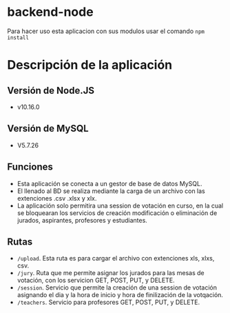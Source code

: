 # backend-node
Para hacer uso esta aplicacion con sus modulos usar el comando 
`npm install`

# Descripción de la aplicación

## Versión de Node.JS
* v10.16.0

## Versión de MySQL
* V5.7.26

## Funciones
* Esta aplicación se conecta a un gestor de base de datos MySQL.
* El llenado al BD se realiza mediante la carga de un archivo con las extenciones .csv .xlsx y xlx.
* La aplicación solo permitira una session de votación en curso, en la cual se bloquearan los servicios de creación modificación o eliminación de jurados, aspirantes, profesores y estudiantes.

## Rutas
* `/upload`. Esta ruta es para cargar el archivo con extenciones xls, xlxs, csv.
* `/jury`.  Ruta que me permite asignar los jurados para las mesas de votación, con los servicion GET, POST, PUT, y DELETE. 
* `/session`. Servicio que permite la creación de una session de votación asignando el dia y la hora de inicio y hora de finilización de la votqación.
* `/teachers`. Servicio para profesores GET, POST, PUT, y DELETE.


